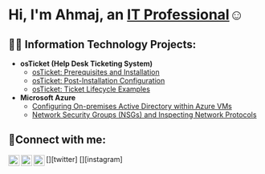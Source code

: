 <h1>Hi, I'm Ahmaj, an <a href="www.linkedin.com/in/ahmaj-thompson-0a7b402b4">IT Professional</a>☺</h1>

<h2>👨‍💻 Information Technology Projects:</h2>

- <b>osTicket (Help Desk Ticketing System)</b>
  - [osTicket: Prerequisites and Installation](https://github.com/AhmajThompson/osticket-prereqs)
  - [osTicket: Post-Installation Configuration](https://github.com/AhmajThompson/post-install-config)
  - [osTicket: Ticket Lifecycle Examples](https://github.com/joshmadakorcc/ticket-lifecycle)
- <b>Microsoft Azure</b>
  - [Configuring On-premises Active Directory within Azure VMs](https://github.com/AhmajThompson/configure-ad)
  - [Network Security Groups (NSGs) and Inspecting Network Protocols](https://github.com/AhmajThompson/azure-network-protocols)

<h2>🤳Connect with me:</h2>

[<img align="left" alt="Ahmaj | Twitter" width="22px" src="https://cdn.jsdelivr.net/npm/simple-icons@v3/icons/twitter.svg" />][twitter]
[<img align="left" alt="Ahmaj | LinkedIn" width="22px" src="https://cdn.jsdelivr.net/npm/simple-icons@v3/icons/linkedin.svg" />][linkedin]
[<img align="left" alt="Ahmaj | Instagram" width="22px" src="https://cdn.jsdelivr.net/npm/simple-icons@v3/icons/instagram.svg" />][instagram]



[linkedin]: www.linkedin.com/in/ahmaj-thompson-0a7b402b4
